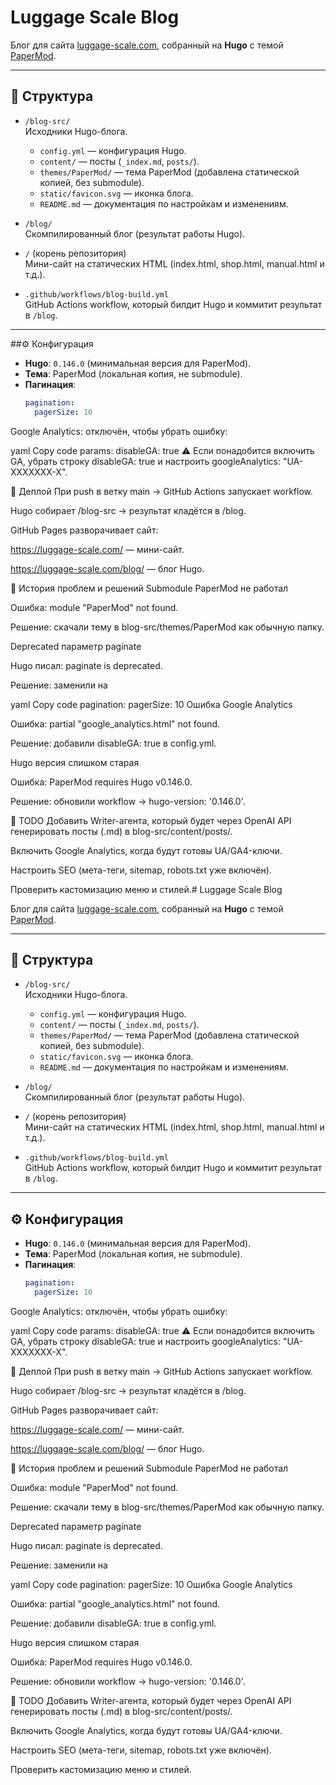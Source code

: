 # Luggage Scale Blog

Блог для сайта [luggage-scale.com](https://luggage-scale.com), собранный на **Hugo** с темой [PaperMod](https://github.com/adityatelange/hugo-PaperMod).

---

## 📂 Структура

- `/blog-src/`  
  Исходники Hugo-блога.  
  - `config.yml` — конфигурация Hugo.  
  - `content/` — посты (`_index.md`, `posts/`).  
  - `themes/PaperMod/` — тема PaperMod (добавлена статической копией, без submodule).  
  - `static/favicon.svg` — иконка блога.  
  - `README.md` — документация по настройкам и изменениям.  

- `/blog/`  
  Скомпилированный блог (результат работы Hugo).  

- `/` (корень репозитория)  
  Мини-сайт на статических HTML (index.html, shop.html, manual.html и т.д.).  

- `.github/workflows/blog-build.yml`  
  GitHub Actions workflow, который билдит Hugo и коммитит результат в `/blog`.  

---

##⚙️ Конфигурация

- **Hugo**: `0.146.0` (минимальная версия для PaperMod).  
- **Тема**: PaperMod (локальная копия, не submodule).  
- **Пагинация**:  
  ```yaml
  pagination:
    pagerSize: 10
Google Analytics: отключён, чтобы убрать ошибку:

yaml
Copy code
params:
  disableGA: true
⚠️ Если понадобится включить GA, убрать строку disableGA: true и настроить googleAnalytics: "UA-XXXXXXX-X".

🚀 Деплой
При push в ветку main → GitHub Actions запускает workflow.

Hugo собирает /blog-src → результат кладётся в /blog.

GitHub Pages разворачивает сайт:

https://luggage-scale.com/ — мини-сайт.

https://luggage-scale.com/blog/ — блог Hugo.

📝 История проблем и решений
Submodule PaperMod не работал

Ошибка: module "PaperMod" not found.

Решение: скачали тему в blog-src/themes/PaperMod как обычную папку.

Deprecated параметр paginate

Hugo писал: paginate is deprecated.

Решение: заменили на

yaml
Copy code
pagination:
  pagerSize: 10
Ошибка Google Analytics

Ошибка: partial "google_analytics.html" not found.

Решение: добавили disableGA: true в config.yml.

Hugo версия слишком старая

Ошибка: PaperMod requires Hugo v0.146.0.

Решение: обновили workflow → hugo-version: '0.146.0'.

🔮 TODO
Добавить Writer-агента, который будет через OpenAI API генерировать посты (.md) в blog-src/content/posts/.

Включить Google Analytics, когда будут готовы UA/GA4-ключи.

Настроить SEO (мета-теги, sitemap, robots.txt уже включён).

Проверить кастомизацию меню и стилей.# Luggage Scale Blog

Блог для сайта [luggage-scale.com](https://luggage-scale.com), собранный на **Hugo** с темой [PaperMod](https://github.com/adityatelange/hugo-PaperMod).

---

## 📂 Структура

- `/blog-src/`  
  Исходники Hugo-блога.  
  - `config.yml` — конфигурация Hugo.  
  - `content/` — посты (`_index.md`, `posts/`).  
  - `themes/PaperMod/` — тема PaperMod (добавлена статической копией, без submodule).  
  - `static/favicon.svg` — иконка блога.  
  - `README.md` — документация по настройкам и изменениям.  

- `/blog/`  
  Скомпилированный блог (результат работы Hugo).  

- `/` (корень репозитория)  
  Мини-сайт на статических HTML (index.html, shop.html, manual.html и т.д.).  

- `.github/workflows/blog-build.yml`  
  GitHub Actions workflow, который билдит Hugo и коммитит результат в `/blog`.  

---

## ⚙️ Конфигурация

- **Hugo**: `0.146.0` (минимальная версия для PaperMod).  
- **Тема**: PaperMod (локальная копия, не submodule).  
- **Пагинация**:  
  ```yaml
  pagination:
    pagerSize: 10
Google Analytics: отключён, чтобы убрать ошибку:

yaml
Copy code
params:
  disableGA: true
⚠️ Если понадобится включить GA, убрать строку disableGA: true и настроить googleAnalytics: "UA-XXXXXXX-X".

🚀 Деплой
При push в ветку main → GitHub Actions запускает workflow.

Hugo собирает /blog-src → результат кладётся в /blog.

GitHub Pages разворачивает сайт:

https://luggage-scale.com/ — мини-сайт.

https://luggage-scale.com/blog/ — блог Hugo.

📝 История проблем и решений
Submodule PaperMod не работал

Ошибка: module "PaperMod" not found.

Решение: скачали тему в blog-src/themes/PaperMod как обычную папку.

Deprecated параметр paginate

Hugo писал: paginate is deprecated.

Решение: заменили на

yaml
Copy code
pagination:
  pagerSize: 10
Ошибка Google Analytics

Ошибка: partial "google_analytics.html" not found.

Решение: добавили disableGA: true в config.yml.

Hugo версия слишком старая

Ошибка: PaperMod requires Hugo v0.146.0.

Решение: обновили workflow → hugo-version: '0.146.0'.

🔮 TODO
Добавить Writer-агента, который будет через OpenAI API генерировать посты (.md) в blog-src/content/posts/.

Включить Google Analytics, когда будут готовы UA/GA4-ключи.

Настроить SEO (мета-теги, sitemap, robots.txt уже включён).

Проверить кастомизацию меню и стилей.